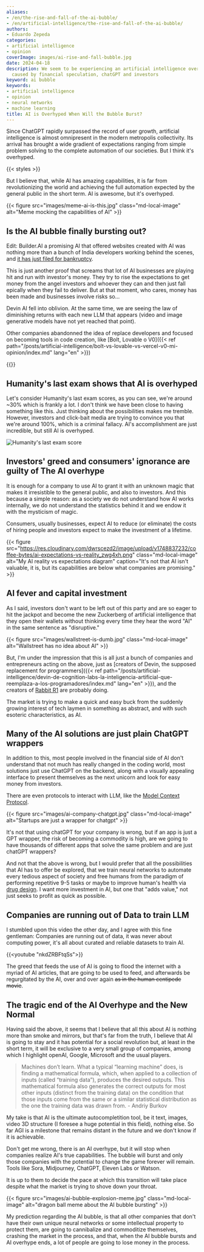 ```yaml
---
aliases:
- /en/the-rise-and-fall-of-the-ai-bubble/
- /en/artificial-intelligence/the-rise-and-fall-of-the-ai-bubble/
authors:
- Eduardo Zepeda
categories:
- artificial intelligence
- opinion
coverImage: images/ai-rise-and-fall-bubble.jpg
date: 2024-04-18
description: We seem to be experiencing an artificial intelligence overhype and possible an AI bubble
  caused by financial speculation, chatGPT and investors
keyword: ai bubble
keywords:
- artificial intelligence
- opinion
- neural networks
- machine learning
title: AI is Overhyped When Will the Bubble Burst?
---
```


Since ChatGPT rapidly surpassed the record of user growth, artificial intelligence is almost omnipresent in the modern metropolis collectivity. Its arrival has brought a wide gradient of expectations ranging from simple problem solving to the complete automation of our societies. But I think it's overhyped.

{{< styles >}}

But I believe that, while AI has amazing capabilities, it is far from revolutionizing the world and achieving the full automation expected by the general public in the short term. AI is awesome, but it's overhyped.

{{< figure src="images/meme-ai-is-this.jpg" class="md-local-image" alt="Meme mocking the capabilities of AI" >}}

## Is the AI bubble finally bursting out?

Edit: Builder.AI a promising AI that offered websites created with AI was nothing more than a bunch of India developers working behind the scenes, and [it has just filed for bankruptcy](https://finance.yahoo.com/news/builder-ais-shocking-450m-fall-170009323.html). 

This is just another proof that screams that lot of AI businesses are playing hit and run with investor's money. They try to rise the expectations to get money from the angel investors and whoever they can and then just fall epically when they fail to deliver. But at that moment, who cares, money has been made and businesses involve risks so...

Devin AI fell into oblivion. At the same time, we are seeing the law of diminishing returns with each new LLM that appears (video and image generative models have not yet reached that point).

Other companies abandonned the idea of replace developers and focused on becoming tools in code creation, like [Bolt, Lovable o V0]({{< ref path="/posts/artificial-intelligence/bolt-vs-lovable-vs-vercel-v0-mi-opinion/index.md" lang="en" >}}) 

{{<ad>}}

## Humanity's last exam shows that AI is overhyped

Let's consider Humanity's last exam scores, as you can see, we're around ~30% which is frankly a lot. I don't think we have been close to having something like this. Just thinking about the possibilities makes me tremble. However, investors and click-bait media are trying to convince you that we're around 100%, which is a criminal fallacy. AI's accomplishment are just incredible, but still AI is overhyped.

![Humanity's last exam score](https://res.cloudinary.com/dwrscezd2/image/upload/v1754517008/coffee-bytes/humanity-last-exam-x1080_qhksix.jpg)

## Investors' greed and consumers' ignorance are guilty of The AI overhype

It is enough for a company to use AI to grant it with an unknown magic that makes it irresistible to the general public, and also to investors. And this because a simple reason: as a society we do not understand how AI works internally, we do not understand the statistics behind it and we endow it with the mysticism of magic.

Consumers, usually businesses, expect AI to reduce (or eliminate) the costs of hiring people and investors expect to make the investment of a lifetime.

{{< figure src="https://res.cloudinary.com/dwrscezd2/image/upload/v1748837232/coffee-bytes/ai-expectations-vs-reality_zwg4xh.png" class="md-local-image" alt="My AI reality vs expectations diagram" caption="It's not that AI isn't valuable, it is, but its capabilities are below what companies are promising." >}}

## AI fever and capital investment

As I said, investors don't want to be left out of this party and are so eager to hit the jackpot and become the new Zuckerberg of artificial intelligence that they open their wallets without thinking every time they hear the word "AI" in the same sentence as "disruptive."

{{< figure src="images/wallstreet-is-dumb.jpg" class="md-local-image" alt="Wallstreet has no idea about AI" >}}

But, I'm under the impression that this is all just a bunch of companies and entrepreneurs acting on the above, just as [creators of  Devin, the supposed replacement for programmers]({{< ref path="/posts/artificial-intelligence/devin-de-cognition-labs-la-inteligencia-artificial-que-reemplaza-a-los-programadores/index.md" lang="en" >}}), and the creators of [Rabbit R1](https://www.rabbit.tech/#?) are probably doing.

The market is trying to make a quick and easy buck from the suddenly growing interest of tech laymen in something as abstract, and with such esoteric characteristics, as AI.

## Many of the AI solutions are just plain ChatGPT wrappers

In addition to this, most people involved in the financial side of AI don't understand that not much has really changed in the coding world, most solutions just use ChatGPT on the backend, along with a visually appealing interface to present themselves as the next unicorn and look for easy money from investors.

There are even protocols to interact with LLM, like the [Model Context Protocol](/en/artificial-intelligence/understand-the-model-context-protocol-or-mcp-once-and-for-all/).

{{< figure src="images/ai-company-chatgpt.jpg" class="md-local-image" alt="Startups are just a wrapper for chatgpt" >}}

It's not that using chatGPT for your company is wrong, but if an app is just a GPT wrapper, the risk of becoming a commodity is high, are we going to have thousands of different apps that solve the same problem and are just chatGPT wrappers?

And not that the above is wrong, but I would prefer that all the possibilities that AI has to offer be explored, that we train neural networks to automate every tedious aspect of society and free humans from the paradigm of performing repetitive 9-5 tasks or maybe to improve human's health via [drug design](/en/artificial-intelligence/artificial-intelligence-drug-design-for-developers/). I want more investment in AI, but one that "adds value," not just seeks to profit as quick as possible.

## Companies are running out of Data to train LLM

I stumbled upon this video the other day, and I agree with this fine gentleman: Companies are running out of data, it was never about computing power, it's all about curated and reliable datasets to train AI. 

{{<youtube "nkdZRBFtqSs">}}

The greed that feeds the use of AI is going to flood the internet with a myriad of AI articles, that are going to be used to feed, and afterwards be regurgitated by the AI, over and over again ~~as in the human centipede movie~~.

## The tragic end of the AI Overhype and the New Normal

Having said the above, it seems that I believe that all this about AI is nothing more than smoke and mirrors, but that's far from the truth, I believe that AI is going to stay and it has potential for a social revolution but, at least in the short term, it will be exclusive to a very small group of companies, among which I highlight openAI, Google, Microsoft and the usual players.

> Machines don’t learn. What a typical “learning machine” does, is finding a mathematical formula, which, when applied to a collection of inputs (called “training data”), produces the desired outputs. This mathematical formula also generates the correct outputs for most other inputs (distinct from the training data) on the condition that those inputs come from the same or a similar statistical distribution as the one the training data was drawn from. - Andriy Burkov

My take is that AI is the ultimate autocompletition tool, be it text, images, video 3D structure (I foresee a huge potential in this field), nothing else. So far AGI is a milestone that remains distant in the future and we don't know if it is achievable.

Don't get me wrong, there is an AI overhype, but it will stop when companies realize AI's true capabilities. The bubble will burst and only those companies with the potential to change the game forever will remain. Tools like Sora, Midjourney, ChatGPT, Eleven Labs or Watson. 

It is up to them to decide the pace at which this transition will take place despite what the market is trying to shove down your throat.

{{< figure src="images/ai-bubble-explosion-meme.jpg" class="md-local-image" alt="dragon ball meme about the AI bubble bursting" >}}

My prediction regarding the AI bubble, is that all other companies that don't have their own unique neural networks or some intellectual property to protect them, are going to cannibalize and commoditize themselves, crashing the market in the process, and that, when the AI bubble bursts and AI overhype ends, a lot of people are going to lose money in the process.
